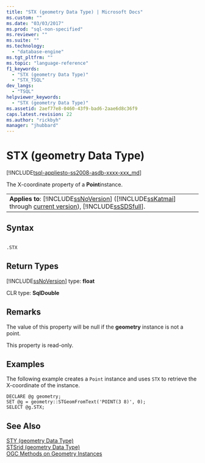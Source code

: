 ```yaml
---
title: "STX (geometry Data Type) | Microsoft Docs"
ms.custom: ""
ms.date: "03/03/2017"
ms.prod: "sql-non-specified"
ms.reviewer: ""
ms.suite: ""
ms.technology: 
  - "database-engine"
ms.tgt_pltfrm: ""
ms.topic: "language-reference"
f1_keywords: 
  - "STX (geometry Data Type)"
  - "STX_TSQL"
dev_langs: 
  - "TSQL"
helpviewer_keywords: 
  - "STX (geometry Data Type)"
ms.assetid: 2aef77e8-0460-43f9-bad6-2aae6d8c36f9
caps.latest.revision: 22
ms.author: "rickbyh"
manager: "jhubbard"
---
```

# STX (geometry Data Type)
[!INCLUDE[tsql-appliesto-ss2008-asdb-xxxx-xxx_md](../../relational-databases/import-export/includes/tsql-appliesto-ss2008-asdb-xxxx-xxx-md.md)]

  The  X-coordinate property of a **Point**instance.  
  
||  
|-|  
|**Applies to**: [!INCLUDE[ssNoVersion](../../a9notintoc/includes/ssnoversion-md.md)] ([!INCLUDE[ssKatmai](../../a9notintoc/includes/sskatmai-md.md)] through [current version](http://go.microsoft.com/fwlink/p/?LinkId=299658)), [!INCLUDE[ssSDSfull](../../a9retired/includes/sssdsfull-md.md)].|  
  
## Syntax  
  
```  
  
.STX  
```  
  
## Return Types  
 [!INCLUDE[ssNoVersion](../../a9notintoc/includes/ssnoversion-md.md)] type: **float**  
  
 CLR type: **SqlDouble**  
  
## Remarks  
 The value of this property will be null if the **geometry** instance is not a point.  
  
 This property is read-only.  
  
## Examples  
 The following example creates a `Point` instance and uses `STX` to retrieve the X-coordinate of the instance.  
  
```  
DECLARE @g geometry;  
SET @g = geometry::STGeomFromText('POINT(3 8)', 0);  
SELECT @g.STX;  
```  
  
## See Also  
 [STY &#40;geometry Data Type&#41;](../../t-sql/data-types/sty-geometry-data-type.md)   
 [STSrid &#40;geometry Data Type&#41;](../../t-sql/data-types/stsrid-geometry-data-type.md)   
 [OGC Methods on Geometry Instances](../../t-sql/data-types/ogc-methods-on-geometry-instances.md)  
  
  